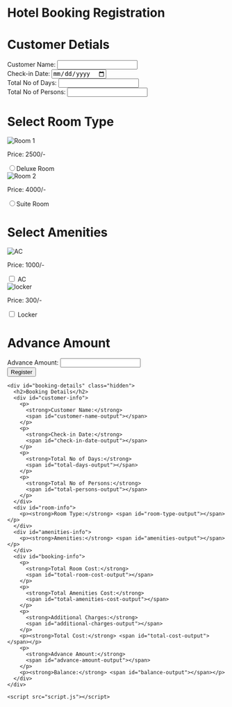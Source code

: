 <!DOCTYPE html>
<html lang="en">
  <head>
    <meta charset="UTF-8" />
    <meta name="viewport" content="width=device-width, initial-scale=1.0" />
    <link rel="stylesheet" href="styles.css" />
    <title>Hotel Booking Registration</title>
  </head>
  <body>
    <h1 class="main_head">Hotel Booking Registration</h1>
    <form id="booking-form">
      <!-- customer detials -->
      <h1 class="customer_detials">Customer Detials</h1>
      <section id="customer-detials">
        <div class="form-group">
          <label for="customer-name">Customer Name:</label>
          <input type="text" id="customer-name" required />
        </div>
        <div class="form-group">
          <label for="check-in-date">Check-in Date:</label>
          <input type="date" id="check-in-date" required />
        </div>
        <div class="form-group">
          <label for="total-days">Total No of Days:</label>
          <input type="number" id="total-days" required />
        </div>
        <div class="form-group">
          <label for="total-persons">Total No of Persons:</label>
          <input type="number" id="total-persons" required />
        </div>
      </section>
      <!-- room details -->
      <h1>Select Room Type</h1>
      <section id="room_section">
        <!-- room 1 -->
        <div id="room-photo">
          <img src="IMG/room1.jpg" alt="Room 1" />
          <p>Price: 2500/-</p>
          <label for="deluxe-room">
            <input
              type="radio"
              id="deluxe-room"
              name="room-type"
              value="deluxe"
              required
            />Deluxe Room
          </label>
        </div>
        <!-- room 2 -->
        <div id="room-photo">
          <img src="IMG/room2.jpg" alt="Room 2" />
          <p>Price: 4000/-</p>
          <label for="suite-room">
            <input
              type="radio"
              id="suite-room"
              name="room-type"
              value="suite"
            />Suite Room
          </label>
        </div>
      </section>
      <!-- Amenities -->
      <h1>Select Amenities</h1>
      <section id="amenities">
        <div id="amenities-photo">
          <img src="IMG/AC.png" alt="AC" />
          <p>Price: 1000/-</p>
          <label for="ac"
            ><input type="checkbox" id="ac" value="ac" /> AC</label
          >
        </div>
        <div id="amenities-photo">
          <img src="IMG/locker.png" alt="locker" />
          <p>Price: 300/-</p>
          <label for="locker"
            ><input type="checkbox" id="locker" value="locker" /> Locker</label
          >
        </div>
      </section>
      <!-- Advance Amount -->
      <h1>Advance Amount</h1>
      <div class="form-group">
        <label for="advance-amount">Advance Amount:</label>
        <input type="number" id="advance-amount" required />
      </div>
      <div class="form-group">
        <button type="submit">Register</button>
      </div>
    </form>

    <div id="booking-details" class="hidden">
      <h2>Booking Details</h2>
      <div id="customer-info">
        <p>
          <strong>Customer Name:</strong>
          <span id="customer-name-output"></span>
        </p>
        <p>
          <strong>Check-in Date:</strong>
          <span id="check-in-date-output"></span>
        </p>
        <p>
          <strong>Total No of Days:</strong>
          <span id="total-days-output"></span>
        </p>
        <p>
          <strong>Total No of Persons:</strong>
          <span id="total-persons-output"></span>
        </p>
      </div>
      <div id="room-info">
        <p><strong>Room Type:</strong> <span id="room-type-output"></span></p>
      </div>
      <div id="amenities-info">
        <p><strong>Amenities:</strong> <span id="amenities-output"></span></p>
      </div>
      <div id="booking-info">
        <p>
          <strong>Total Room Cost:</strong>
          <span id="total-room-cost-output"></span>
        </p>
        <p>
          <strong>Total Amenities Cost:</strong>
          <span id="total-amenities-cost-output"></span>
        </p>
        <p>
          <strong>Additional Charges:</strong>
          <span id="additional-charges-output"></span>
        </p>
        <p><strong>Total Cost:</strong> <span id="total-cost-output"></span></p>
        <p>
          <strong>Advance Amount:</strong>
          <span id="advance-amount-output"></span>
        </p>
        <p><strong>Balance:</strong> <span id="balance-output"></span></p>
      </div>
    </div>

    <script src="script.js"></script>
  </body>
</html>
